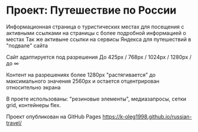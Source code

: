# Проект: Путешествие по России

Информационная страница о туристических местах для посещения с активными ссылками на страницы с более подробной информацией о местах
Так же активыне ссылки на сервисы Яндекса для путешествий в "подвале" сайта

Сайт адаптируется под разрешения 
До 425px / 768px / 1024px / 1280px / до ∞

Контент на разрешениях более 1280px "растягивается" до максимального значения 2560px и остается отцентрирован относительно экрана

В проете использованы: 
"резиновые элементы",
медиазапросы,
сетки grid,
контейнеры flex.

Проект опубликован на GitHub Pages
https://k-oleg1998.github.io/russian-travel/

